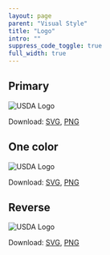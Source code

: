 ```yaml
---
layout: page
parent: "Visual Style"
title: "Logo"
intro: ""
suppress_code_toggle: true
full_width: true
---
```


<div class="fsa-grid">
  <div class="fsa-grid__1 fsa-grid__1/3@s">
    <h2 class="fsa-text--h3">Primary</h2>
    <p class="docs__logo"><img class="docs__logo__demo" src="{{site.baseurl}}img/usda-logo.svg" alt="USDA Logo"></p>
    <p>Download: <a href="{{site.baseurl}}img/usda-logo.svg" download>SVG</a>, <a href="{{site.baseurl}}img/usda-logo.png" download>PNG</a></p>
  </div>
  <div class="fsa-grid__1 fsa-grid__1/3@s">
    <h2 class="fsa-text--h3">One color</h2>
    <p class="docs__logo"><img class="docs__logo__demo" src="{{site.baseurl}}img/usda-logo--black.svg" alt="USDA Logo"></p>
    <p>Download: <a href="{{site.baseurl}}img/usda-logo--black.svg" download>SVG</a>, <a href="{{site.baseurl}}img/usda-logo--black.png" download>PNG</a></p>
  </div>
  <div class="fsa-grid__1 fsa-grid__1/3@s">
    <h2 class="fsa-text--h3">Reverse</h2>
    <p class="docs__logo"><img class="docs__logo__demo" src="{{site.baseurl}}img/usda-logo--white.svg" alt="USDA Logo"></p>
    <p>Download: <a href="{{site.baseurl}}img/usda-logo--white.svg" download>SVG</a>, <a href="{{site.baseurl}}img/usda-logo--white.png" download>PNG</a></p>
  </div>
</div>
